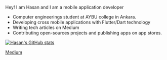 
Hey! I am Hasan and I am a mobile application developer

 - Computer engineerings student at AYBU college in Ankara.
 - Developing cross mobile applications with Flutter/Dart technology
 - Writing tech articles on Medium
 - Contributing open-sources projects and publishing apps on app stores.
 
 [![Hasan's GitHub stats](https://github-readme-stats.vercel.app/api?username=hasaneke)](https://github.com/anuraghazra/github-readme-stats)

<a href="https://medium.com/@hasaneke">Medium</a>

